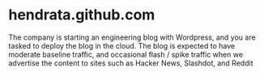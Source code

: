 # hendrata.github.com
The company is starting an engineering blog with Wordpress, and you are tasked to deploy the blog in the cloud. The blog is expected to have moderate baseline traffic, and occasional flash / spike traffic when we advertise the content to sites such as Hacker News, Slashdot, and Reddit
